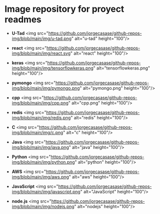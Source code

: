 # Image repository for proyect readmes

- **U-Tad** \<img src="https://github.com/jorgecasase/github-repos-img/blob/main/img/u-tad.png" alt="u-tad" height="100"/>

- **react** \<img src="https://github.com/jorgecasase/github-repos-img/blob/main/img/react.svg" alt="react" height="100"/>

- **keras** \<img src="https://github.com/jorgecasase/github-repos-img/blob/main/img/tensorflowkeras.png" alt="tensorflowkeras.png" height="100"/>

- **pymongo** \<img src="https://github.com/jorgecasase/github-repos-img/blob/main/img/pymongo.png" alt="pymongo.png" height="100"/>

- **cpp** \<img src="https://github.com/jorgecasase/github-repos-img/blob/main/img/cpp.png" alt="cpp.png" height="100"/>

- **redis** \<img src="https://github.com/jorgecasase/github-repos-img/blob/main/img/redis.png" alt="redis" height="100"/>

- **C** \<img src="https://github.com/jorgecasase/github-repos-img/blob/main/img/c.png" alt="c" height="100"/>

- **Java** \<img src="https://github.com/jorgecasase/github-repos-img/blob/main/img/java.png" alt="java" height="100"/>

- **Python** \<img src="https://github.com/jorgecasase/github-repos-img/blob/main/img/python.png" alt="python" height="100"/>

- **AWS** \<img src="https://github.com/jorgecasase/github-repos-img/blob/main/img/aws.png" alt="aws" height="100"/>

- **JavaScript** \<img src="https://github.com/jorgecasase/github-repos-img/blob/main/img/javascript.png" alt="JavaScript" height="100"/>

- **node.js** \<img src="https://github.com/jorgecasase/github-repos-img/blob/main/img/nodejs.png" alt="nodejs" height="100"/>

